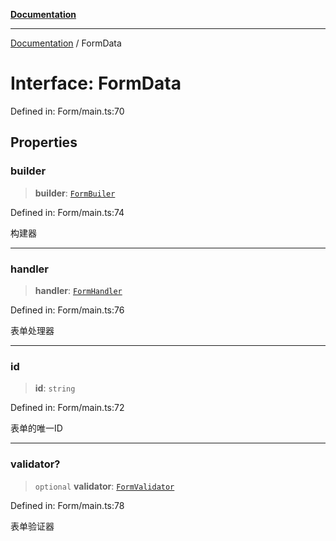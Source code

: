 [**Documentation**](../README.md)

***

[Documentation](../globals.md) / FormData

# Interface: FormData

Defined in: Form/main.ts:70

## Properties

### builder

> **builder**: [`FormBuiler`](FormBuiler.md)

Defined in: Form/main.ts:74

构建器

***

### handler

> **handler**: [`FormHandler`](FormHandler.md)

Defined in: Form/main.ts:76

表单处理器

***

### id

> **id**: `string`

Defined in: Form/main.ts:72

表单的唯一ID

***

### validator?

> `optional` **validator**: [`FormValidator`](FormValidator.md)

Defined in: Form/main.ts:78

表单验证器
